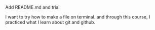 Add README.md and trial

I want to try how to make a file on terminal. and through this course, I practiced what I learn about git and github.
